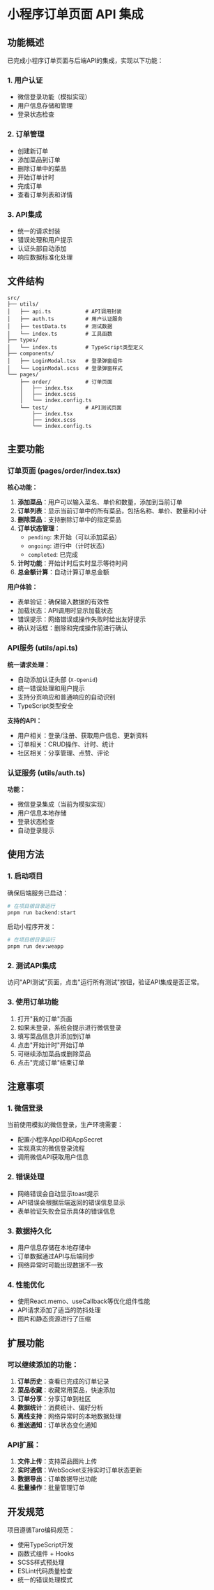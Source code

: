 # 小程序订单页面 API 集成

## 功能概述

已完成小程序订单页面与后端API的集成，实现以下功能：

### 1. 用户认证
- 微信登录功能（模拟实现）
- 用户信息存储和管理
- 登录状态检查

### 2. 订单管理
- 创建新订单
- 添加菜品到订单
- 删除订单中的菜品
- 开始订单计时
- 完成订单
- 查看订单列表和详情

### 3. API集成
- 统一的请求封装
- 错误处理和用户提示
- 认证头部自动添加
- 响应数据标准化处理

## 文件结构

```
src/
├── utils/
│   ├── api.ts           # API调用封装
│   ├── auth.ts          # 用户认证服务
│   ├── testData.ts      # 测试数据
│   └── index.ts         # 工具函数
├── types/
│   └── index.ts         # TypeScript类型定义
├── components/
│   ├── LoginModal.tsx   # 登录弹窗组件
│   └── LoginModal.scss  # 登录弹窗样式
└── pages/
    ├── order/           # 订单页面
    │   ├── index.tsx
    │   ├── index.scss
    │   └── index.config.ts
    └── test/            # API测试页面
        ├── index.tsx
        ├── index.scss
        └── index.config.ts
```

## 主要功能

### 订单页面 (pages/order/index.tsx)

**核心功能：**
1. **添加菜品**：用户可以输入菜名、单价和数量，添加到当前订单
2. **订单列表**：显示当前订单中的所有菜品，包括名称、单价、数量和小计
3. **删除菜品**：支持删除订单中的指定菜品
4. **订单状态管理**：
   - `pending`: 未开始（可以添加菜品）
   - `ongoing`: 进行中（计时状态）
   - `completed`: 已完成
5. **计时功能**：开始计时后实时显示等待时间
6. **总金额计算**：自动计算订单总金额

**用户体验：**
- 表单验证：确保输入数据的有效性
- 加载状态：API调用时显示加载状态
- 错误提示：网络错误或操作失败时给出友好提示
- 确认对话框：删除和完成操作前进行确认

### API服务 (utils/api.ts)

**统一请求处理：**
- 自动添加认证头部 (`X-Openid`)
- 统一错误处理和用户提示
- 支持分页响应和普通响应的自动识别
- TypeScript类型安全

**支持的API：**
- 用户相关：登录/注册、获取用户信息、更新资料
- 订单相关：CRUD操作、计时、统计
- 社区相关：分享管理、点赞、评论

### 认证服务 (utils/auth.ts)

**功能：**
- 微信登录集成（当前为模拟实现）
- 用户信息本地存储
- 登录状态检查
- 自动登录提示

## 使用方法

### 1. 启动项目

确保后端服务已启动：
```bash
# 在项目根目录运行
pnpm run backend:start
```

启动小程序开发：
```bash
# 在项目根目录运行
pnpm run dev:weapp
```

### 2. 测试API集成

访问"API测试"页面，点击"运行所有测试"按钮，验证API集成是否正常。

### 3. 使用订单功能

1. 打开"我的订单"页面
2. 如果未登录，系统会提示进行微信登录
3. 填写菜品信息并添加到订单
4. 点击"开始计时"开始订单
5. 可继续添加菜品或删除菜品
6. 点击"完成订单"结束订单

## 注意事项

### 1. 微信登录
当前使用模拟的微信登录，生产环境需要：
- 配置小程序AppID和AppSecret
- 实现真实的微信登录流程
- 调用微信API获取用户信息

### 2. 错误处理
- 网络错误会自动显示toast提示
- API错误会根据后端返回的错误信息显示
- 表单验证失败会显示具体的错误信息

### 3. 数据持久化
- 用户信息存储在本地存储中
- 订单数据通过API与后端同步
- 网络异常时可能出现数据不一致

### 4. 性能优化
- 使用React.memo、useCallback等优化组件性能
- API请求添加了适当的防抖处理
- 图片和静态资源进行了压缩

## 扩展功能

### 可以继续添加的功能：
1. **订单历史**：查看已完成的订单记录
2. **菜品收藏**：收藏常用菜品，快速添加
3. **订单分享**：分享订单到社区
4. **数据统计**：消费统计、偏好分析
5. **离线支持**：网络异常时的本地数据处理
6. **推送通知**：订单状态变化通知

### API扩展：
1. **文件上传**：支持菜品图片上传
2. **实时通信**：WebSocket支持实时订单状态更新  
3. **数据导出**：订单数据导出功能
4. **批量操作**：批量管理订单

## 开发规范

项目遵循Taro编码规范：
- 使用TypeScript开发
- 函数式组件 + Hooks
- SCSS样式预处理
- ESLint代码质量检查
- 统一的错误处理模式
